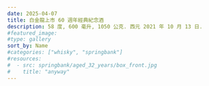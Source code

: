 ```yaml
---
date: 2025-04-07
title: 白金龍上市 60 週年經典紀念酒
description: 58 度, 600 毫升, 1050 公克. 西元 2021 年 10 月 13 日.
#featured_image: 
#type: gallery
sort_by: Name
#categories: ["whisky", "springbank"]
#resources:
#  - src: springbank/aged_32_years/box_front.jpg
#    title: "anyway"
---
```

